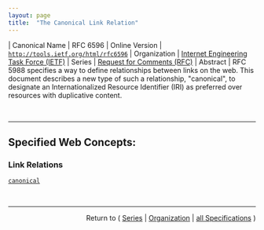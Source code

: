 ```yaml
---
layout: page
title:  "The Canonical Link Relation"
---
```


| Canonical Name | RFC 6596
| Online Version | [`http://tools.ietf.org/html/rfc6596`](http://tools.ietf.org/html/rfc6596)
| Organization | [Internet Engineering Task Force (IETF)](..  "List of specification series by this organization")
| Series | [Request for Comments (RFC)](.  "List of specifications in this series")
| Abstract | RFC 5988 specifies a way to define relationships between links on the web. This document describes a new type of such a relationship, "canonical", to designate an Internationalized Resource Identifier (IRI) as preferred over resources with duplicative content.

<br/>
<hr/>

## Specified Web Concepts:

### Link Relations

[`canonical`](/concepts/link-relation/canonical "The target (canonical) IRI MUST identify content that is either duplicative or a superset of the content at the context (referring) IRI.")



<br/>
<hr/>

<p style="text-align: right">Return to ( <a href="./">Series</a> | <a href="../">Organization</a> | <a href="../../">all Specifications</a> )</p>